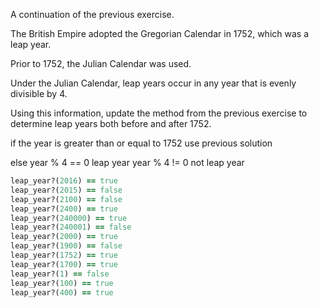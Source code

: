 A continuation of the previous exercise.

The British Empire adopted the Gregorian Calendar in 1752, which was a leap year.

Prior to 1752, the Julian Calendar was used. 

Under the Julian Calendar, leap years occur in any year that is evenly divisible by 4.

Using this information, update the method from the previous exercise to determine leap years both before and after 1752.







if the year is greater than or equal to 1752 use previous solution

else year % 4 == 0 leap year
     year % 4 != 0 not leap year






```ruby
leap_year?(2016) == true
leap_year?(2015) == false
leap_year?(2100) == false
leap_year?(2400) == true
leap_year?(240000) == true
leap_year?(240001) == false
leap_year?(2000) == true
leap_year?(1900) == false
leap_year?(1752) == true
leap_year?(1700) == true
leap_year?(1) == false
leap_year?(100) == true
leap_year?(400) == true
```
